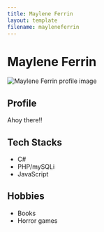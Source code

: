 ```yaml
---
title: Maylene Ferrin
layout: template
filename: mayleneferrin
--- 
```



# Maylene Ferrin

![Maylene Ferrin profile image](https://cdnb.artstation.com/p/users/avatars/003/952/197/large/841802a664710c2bb154847b5cde4209.jpg?1634863042)


## Profile

Ahoy there!!

## Tech Stacks

- C#
- PHP/mySQLi
- JavaScript

## Hobbies

- Books
- Horror games 